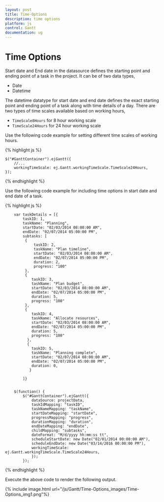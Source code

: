 ```yaml
---
layout: post
title: Time-Options
description: time options
platform: js
control: Gantt
documentation: ug
---
```


# Time Options

Start date and End date in the datasource defines the starting point and ending point of a task in the project. It can be of two data types,

* Date 
* Datetime

The datetime datatype for start date and end date defines the exact starting point and ending point of a task along with time details of a day. There are two types of time scales available based on working hours,

* `TimeScale8Hours`  for 8 hour working scale
* `TimeScale24Hours` for 24 hour working scale

Use the following code example for setting different time scales of working hours.

{% highlight js %}

    $("#GanttContainer").ejGantt({
        //...
        workingTimeScale: ej.Gantt.workingTimeScale.TimeScale24Hours,
    });

{% endhighlight %}

Use the following code example for including time options in start date and end date of a task.

{% highlight js %}

        var taskDetails = [{
            taskID: 1,
            taskName: "Planning",
            startDate: "02/03/2014 08:00:00 AM",
            endDate: "02/07/2014 05:00:00 PM",
            subtasks: [
             { 
                 taskID: 2,
                 taskName: "Plan timeline", 
                 startDate: "02/03/2014 08:00:00 AM", 
                 endDate: "02/07/2014 05:00:00 PM",
                 duration: 2, 
                 progress: "100" 
             },
             {
                taskID: 3, 
                taskName: "Plan budget", 
                startDate: "02/03/2014 08:00:00 AM", 
                endDate: "02/07/2014 05:00:00 PM", 
                duration: 5, 
                progress: "100"
             },
             { 
                taskID: 4, 
                taskName: "Allocate resources",
                startDate: "02/03/2014 08:00:00 AM",
                endDate: "02/07/2014 05:00:00 PM", 
                duration: 5, 
                progress: "100"
              },
              { 
                taskID: 5, 
                taskName: "Planning complete", 
                startDate: "02/07/2014 08:00:00 AM", 
                endDate: "02/07/2014 05:00:00 PM", 
                duration: 0,
               }

            ]}


        $(function() {
            $("#GanttContainer").ejGantt({
                dataSource: projectData,
                taskIdMapping: "taskID",
                taskNameMapping: "taskName",
                startDateMapping: "startDate",
                progressMapping: "progress",
                durationMapping: "duration",
                endDateMapping: "endDate",
                childMapping: "subtasks",
                dateFormat: "M/d/yyyy hh:mm:ss tt",
                scheduleStartDate: new Date("02/01/2014 00:00:00 AM"),
                scheduleEndDate: new Date("03/14/2016 00:00:00 PM"), 
                workingTimeScale: ej.Gantt.workingTimeScale.TimeScale24Hours,
                });
            });

{% endhighlight %}

Execute the above code to render the following output.

{% include image.html url="/js/Gantt/Time-Options_images/Time-Options_img1.png"%}

